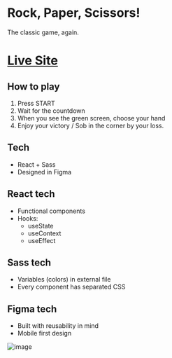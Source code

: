 # Rock, Paper, Scissors!

The classic game, again.

# [Live Site](https://gorgeous-sable-71ba0d.netlify.app)

## How to play

1. Press START
2. Wait for the countdown
3. When you see the green screen, choose your hand
4. Enjoy your victory / Sob in the corner by your loss.

## Tech

- React + Sass
- Designed in Figma

## React tech

- Functional components
- Hooks:
   - useState
   - useContext
   - useEffect

## Sass tech

- Variables (colors) in external file
- Every component has separated CSS

## Figma tech

- Built with reusability in mind
- Mobile first design

![image](https://user-images.githubusercontent.com/43412231/174499361-ae8f0a77-1825-45a9-b564-f546db8be9ef.png)

